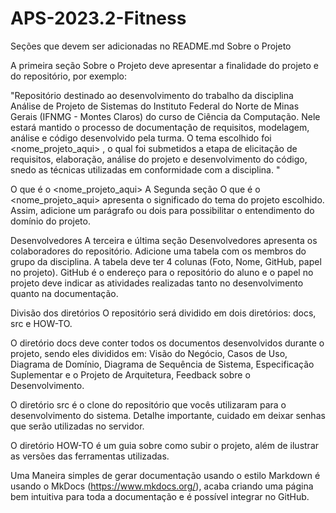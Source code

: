 # APS-2023.2-Fitness

Seções que devem ser adicionadas no README.md
Sobre o Projeto

A primeira seção Sobre o Projeto deve apresentar a finalidade do projeto e do repositório, por exemplo:

"Repositório destinado ao desenvolvimento do trabalho da disciplina Análise de Projeto de Sistemas do Instituto Federal do Norte de Minas Gerais (IFNMG - Montes Claros) do curso de Ciência da Computação. Nele estará mantido o processo de documentação de requisitos, modelagem, análise e código desenvolvido pela turma. O tema escolhido foi <nome_projeto_aqui> , o qual foi submetidos a etapa de elicitação de requisitos, elaboração, análise do projeto e desenvolvimento do código, snedo as técnicas utilizadas em conformidade com a disciplina. "

O que é o <nome_projeto_aqui>
A Segunda seção O que é o <nome_projeto_aqui> apresenta o significado do tema do projeto escolhido. Assim, adicione um parágrafo ou dois para possibilitar o entendimento do domínio do projeto.

Desenvolvedores
A terceira e última seção Desenvolvedores apresenta os colaboradores do repositório. Adicione uma tabela com os membros do grupo da disciplina. A tabela deve ter 4 colunas (Foto, Nome, GitHub, papel no projeto). GitHub é o endereço para o repositório do aluno e o papel no projeto deve indicar as atividades realizadas tanto no desenvolvimento quanto na documentação.

Divisão dos diretórios
O repositório será dividido em dois diretórios: docs, src e HOW-TO.

O diretório docs deve conter todos os documentos desenvolvidos durante o projeto, sendo eles divididos em: Visão do Negócio, Casos de Uso, Diagrama de Domínio, Diagrama de Sequência de Sistema, Especificação Suplementar e o Projeto de Arquitetura, Feedback sobre o Desenvolvimento.

O diretório src é o clone do repositório que vocês utilizaram para o desenvolvimento do sistema. Detalhe importante, cuidado em deixar senhas que serão utilizadas no servidor.

O diretório HOW-TO é um guia sobre como subir o projeto, além de ilustrar as versões das ferramentas utilizadas.

Uma Maneira simples de gerar documentação usando o estilo Markdown é usando o MkDocs (https://www.mkdocs.org/), acaba criando uma página bem intuitiva para toda a documentação e é possível integrar no GitHub.
